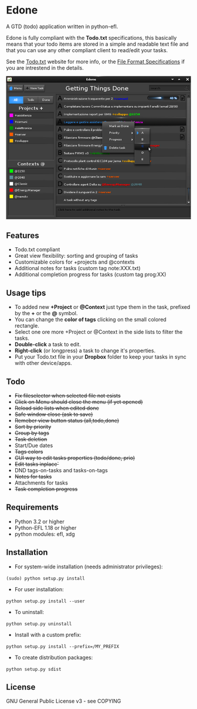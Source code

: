 
Edone
=====

A GTD (todo) application written in python-efl.

Edone is fully compliant with the **Todo.txt** specifications, this basically
means that your todo items are stored in a simple and readable text file and
that you can use any other compliant client to read/edit your tasks.

See the [Todo.txt](http://todotxt.com) website for more info, or the
[File Format Specifications](https://github.com/ginatrapani/todo.txt-cli/wiki/The-Todo.txt-Format)
if you are intrestend in the details.

![Screenshot](https://github.com/davemds/edone/blob/master/data/screenshot.png)

## Features ##

* Todo.txt compliant
* Great view flexibility: sorting and grouping of tasks
* Customizable colors for +projects and @contexts
* Additional notes for tasks (custom tag note:XXX.txt)
* Additional completion progress for tasks (custom tag prog:XX)


## Usage tips ##
* To added new **+Project** or **@Context** just type them in the task, prefixed by the **+** or the **@** symbol.
* You can change the **color of tags** clicking on the small colored rectangle.
* Select one ore more +Project or @Context in the side lists to filter the tasks.
* **Double-click** a task to edit.
* **Right-click** (or longpress) a task to change it's properties.
* Put your Todo.txt file in your **Dropbox** folder to keep your tasks in sync with other device/apps.


## Todo ##
* ~~Fix fileselector when selected file not esists~~
* ~~Click on Menu should close the menu (if yet opened)~~
* ~~Reload side lists when edited done~~
* ~~Safe window close (ask to save)~~
* ~~Remeber view button status (all,todo,done)~~
* ~~Sort by priority~~
* ~~Group by tags~~
* ~~Task deletion~~
* Start/Due dates
* ~~Tags colors~~
* ~~GUI way to edit tasks properties (todo/done, prio)~~
* ~~Edit tasks inplace`~~
* DND tags-on-tasks and tasks-on-tags
* ~~Notes for tasks~~
* Attachments for tasks
* ~~Task completion progress~~

## Requirements ##

* Python 3.2 or higher
* Python-EFL 1.18 or higher
* python modules: efl, xdg


## Installation ##

* For system-wide installation (needs administrator privileges):

 `(sudo) python setup.py install`

* For user installation:

 `python setup.py install --user`

* To uninstall:

 `python setup.py uninstall`

* Install with a custom prefix:

 `python setup.py install --prefix=/MY_PREFIX`

* To create distribution packages:

 `python setup.py sdist`


## License ##

GNU General Public License v3 - see COPYING
